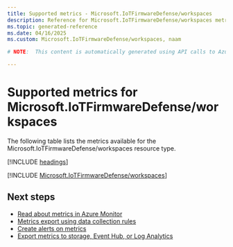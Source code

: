 ```yaml
---
title: Supported metrics - Microsoft.IoTFirmwareDefense/workspaces
description: Reference for Microsoft.IoTFirmwareDefense/workspaces metrics in Azure Monitor.
ms.topic: generated-reference
ms.date: 04/16/2025
ms.custom: Microsoft.IoTFirmwareDefense/workspaces, naam

# NOTE:  This content is automatically generated using API calls to Azure. Any edits made on these files will be overwritten in the next run of the script. 

---
```


  
# Supported metrics for Microsoft.IoTFirmwareDefense/workspaces
  
The following table lists the metrics available for the Microsoft.IoTFirmwareDefense/workspaces resource type.  
  
  
[!INCLUDE [headings](~/reusable-content/ce-skilling/azure/includes/azure-monitor/reference/metrics/metrics-headings.md)]  
  
 

[!INCLUDE [Microsoft.IoTFirmwareDefense/workspaces](~/reusable-content/ce-skilling/azure/includes/azure-monitor/reference/metrics/microsoft-iotfirmwaredefense-workspaces-metrics-include.md)]  



## Next steps

- [Read about metrics in Azure Monitor](/azure/azure-monitor/data-platform)
- [Metrics export using data collection rules](/azure/azure-monitor/essentials/data-collection-metrics)
- [Create alerts on metrics](/azure/azure-monitor/alerts/alerts-overview)
- [Export metrics to storage, Event Hub, or Log Analytics](/azure/azure-monitor/essentials/platform-logs-overview)
